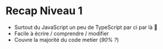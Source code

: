 # Recap Niveau 1

- Surtout du JavaScript un peu de TypeScript par ci par là 🧂
- Facile à écrire / comprendre / modifier
- Couvre la majorité du code metier (_90% ?_)

